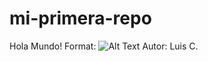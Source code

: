 # mi-primera-repo
Hola Mundo!
Format: 
![Alt Text](https://static9.depositphotos.com/1594920/1088/i/950/depositphotos_10880072-stock-photo-mixed-breed-monkey-between-chimpanzee.jpg)
Autor: Luis C.
